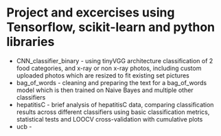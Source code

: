 # Project and excercises using Tensorflow, scikit-learn and python libraries

* CNN_classifier_binary - using tinyVGG architecture classification of 2 food categories, and x-ray or non x-ray photos, including custom uploaded photos which are resized to fit existing set pictures
* bag_of_words - cleaning and preparing the text for a bag_of_words model which is then trained on Naive Bayes and multiple other classifiers
* hepatitisC - brief analysis of hepatitisC data, comparing classification results across different classifiers using basic classification metrics, statistical tests and LOOCV cross-validation with cumulative plots
* ucb - 
